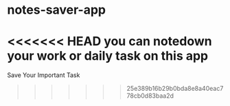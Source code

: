 # notes-saver-app
<<<<<<< HEAD
you can notedown your work or daily task on this app
=======
Save Your Important Task
>>>>>>> 25e389b16b29b0bda8e8a40eac778cb0d83baa2d
